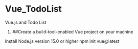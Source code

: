 # Vue_TodoList
Vue.js and Todo List

1.  ##Create a build-tool-enabled Vue project on your machine

Install Node.js version 15.0 or higher
npm init vue@latest




    
